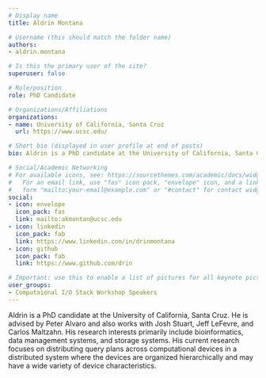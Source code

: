 ```yaml
---
# Display name
title: Aldrin Montana

# Username (this should match the folder name)
authors:
- aldrin.montana

# Is this the primary user of the site?
superuser: false

# Role/position
role: PhD Candidate

# Organizations/Affiliations
organizations:
- name: University of California, Santa Cruz
  url: https://www.ucsc.edu/

# Short bio (displayed in user profile at end of posts)
bio: Aldrin is a PhD candidate at the University of California, Santa Cruz. He is advised by Peter Alvaro and also works with Josh Stuart, Jeff LeFevre, and Carlos Maltzahn. His research interests primarily include bioinformatics, data management systems, and storage systems. His current research focuses on distributing query plans across computational devices in a distributed system where the devices are organized hierarchically and may have a wide variety of device characteristics.

# Social/Academic Networking
# For available icons, see: https://sourcethemes.com/academic/docs/widgets/#icons
#   For an email link, use "fas" icon pack, "envelope" icon, and a link in the
#   form "mailto:your-email@example.com" or "#contact" for contact widget.
social:
- icon: envelope
  icon_pack: fas
  link: mailto:akmontan@ucsc.edu
- icon: linkedin
  icon_pack: fab
  link: https://www.linkedin.com/in/drinmontana
- icon: github
  icon_pack: fab
  link: https://www.github.com/drin

# Important: use this to enable a list of pictures for all keynote pictures on the keynote speaker page.
user_groups:
- Computaional I/O Stack Workshop Speakers
---
```

Aldrin is a PhD candidate at the University of California, Santa Cruz. He is advised by
Peter Alvaro and also works with Josh Stuart, Jeff LeFevre, and Carlos Maltzahn. His
research interests primarily include bioinformatics, data management systems, and storage
systems. His current research focuses on distributing query plans across computational
devices in a distributed system where the devices are organized hierarchically and may
have a wide variety of device characteristics.
